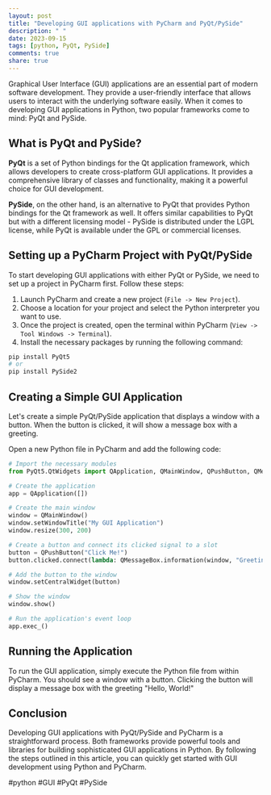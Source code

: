 ```yaml
---
layout: post
title: "Developing GUI applications with PyCharm and PyQt/PySide"
description: " "
date: 2023-09-15
tags: [python, PyQt, PySide]
comments: true
share: true
---
```


Graphical User Interface (GUI) applications are an essential part of modern software development. They provide a user-friendly interface that allows users to interact with the underlying software easily. When it comes to developing GUI applications in Python, two popular frameworks come to mind: PyQt and PySide.

## What is PyQt and PySide?
**PyQt** is a set of Python bindings for the Qt application framework, which allows developers to create cross-platform GUI applications. It provides a comprehensive library of classes and functionality, making it a powerful choice for GUI development.

**PySide**, on the other hand, is an alternative to PyQt that provides Python bindings for the Qt framework as well. It offers similar capabilities to PyQt but with a different licensing model - PySide is distributed under the LGPL license, while PyQt is available under the GPL or commercial licenses.

## Setting up a PyCharm Project with PyQt/PySide
To start developing GUI applications with either PyQt or PySide, we need to set up a project in PyCharm first. Follow these steps:

1. Launch PyCharm and create a new project (`File -> New Project`).
2. Choose a location for your project and select the Python interpreter you want to use.
3. Once the project is created, open the terminal within PyCharm (`View -> Tool Windows -> Terminal`).
4. Install the necessary packages by running the following command:

```python
pip install PyQt5
# or
pip install PySide2
```

## Creating a Simple GUI Application
Let's create a simple PyQt/PySide application that displays a window with a button. When the button is clicked, it will show a message box with a greeting.

Open a new Python file in PyCharm and add the following code:

```python
# Import the necessary modules
from PyQt5.QtWidgets import QApplication, QMainWindow, QPushButton, QMessageBox

# Create the application
app = QApplication([])

# Create the main window
window = QMainWindow()
window.setWindowTitle("My GUI Application")
window.resize(300, 200)

# Create a button and connect its clicked signal to a slot
button = QPushButton("Click Me!")
button.clicked.connect(lambda: QMessageBox.information(window, "Greetings", "Hello, World!"))

# Add the button to the window
window.setCentralWidget(button)

# Show the window
window.show()

# Run the application's event loop
app.exec_()
```

## Running the Application
To run the GUI application, simply execute the Python file from within PyCharm. You should see a window with a button. Clicking the button will display a message box with the greeting "Hello, World!"

## Conclusion
Developing GUI applications with PyQt/PySide and PyCharm is a straightforward process. Both frameworks provide powerful tools and libraries for building sophisticated GUI applications in Python. By following the steps outlined in this article, you can quickly get started with GUI development using Python and PyCharm.

#python #GUI #PyQt #PySide